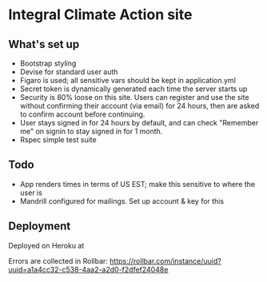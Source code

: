 # Integral Climate Action site

## What's set up

- Bootstrap styling
- Devise for standard user auth
- Figaro is used; all sensitive vars should be kept in application.yml
- Secret token is dynamically generated each time the server starts up
- Security is 80% loose on this site. Users can register and use the site without confirming their account (via email) for 24 hours, then are asked to confirm account before continuing.
- User stays signed in for 24 hours by default, and can check "Remember me" on signin to stay signed in for 1 month.
- Rspec simple test suite

## Todo

- App renders times in terms of US EST; make this sensitive to where the user is
- Mandrill configured for mailings. Set up account & key for this

## Deployment

Deployed on Heroku at

Errors are collected in Rollbar: https://rollbar.com/instance/uuid?uuid=a1a4cc32-c538-4aa2-a2d0-f2dfef24048e
